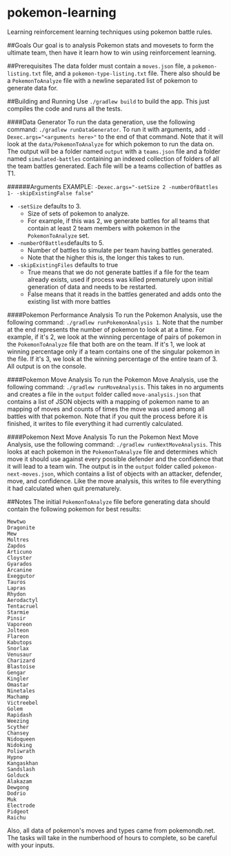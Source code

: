 # pokemon-learning
Learning reinforcement learning techniques using pokemon battle rules.

##Goals
Our goal is to analysis Pokemon stats and movesets to form the ultimate team, then have it learn how to win using reinforcement learning.

##Prerequisites
The data folder must contain a `moves.json` file, a `pokemon-listing.txt` file, and a `pokemon-type-listing.txt` file.
There also should be a `PokemonToAnalyze` file with a newline separated list of pokemon to generate data for.

##Building and Running
Use `./gradlew build` to build the app.
This just compiles the code and runs all the tests.

####Data Generator 
To run the data generation, use the following command: `./gradlew runDataGenerator`. 
To run it with arguments, add `-Dexec.args="<arguments here>"` to the end of that command.
Note that it will look at the `data/PokemonToAnalyze` for which pokemon to run the data on.
The output will be a folder named `output` with a `teams.json` file and a folder named `simulated-battles` containing an indexed collection of folders of all the team battles generated.
Each file will be a teams collection of battles as T1.

######Arguments
EXAMPLE: `-Dexec.args="-setSize 2 -numberOfBattles 1- -skipExistingFalse false"`
* `-setSize` defaults to 3.
    * Size of sets of pokemon to analyze.
    * For example, if this was 2, we generate battles for all teams that contain at least 2 team members with pokemon in the `PokemonToAnalyze` set.
* `-numberOfBattles`defaults to 5.
    * Number of battles to simulate per team having battles generated.
    * Note that the higher this is, the longer this takes to run.
* `-skipExistingFiles` defaults to true
    * True means that we do not generate battles if a file for the team already exists, used if process was killed prematurely upon initial generation of data and needs to be restarted.
    * False means that it reads in the battles generated and adds onto the existing list with more battles
    
####Pokemon Performance Analysis
To run the Pokemon Analysis, use the following command: `./gradlew runPokemonAnalysis 1`. 
Note that the number at the end represents the number of pokemon to look at at a time.
For example, if it's 2, we look at the winning percentage of pairs of pokemon in the `PokemonToAnalyze` file that both are on the team.
If it's 1, we look at winning percentage only if a team contains one of the singular pokemon in the file.
If it's 3, we look at the winning percentage of the entire team of 3.
All output is on the console.

####Pokemon Move Analysis
To run the Pokemon Move Analysis, use the following command: `./gradlew runMoveAnalysis`.
This takes in no arguments and creates a file in the `output` folder called `move-analysis.json` that contains a list of JSON objects with a mapping of pokemon name to an mapping of moves and counts of times the move was used among all battles with that pokemon.
Note that if you quit the process before it is finished, it writes to file everything it had currently calculated.

####Pokemon Next Move Analysis
To run the Pokemon Next Move Analysis, use the following command: `./gradlew runNextMoveAnalysis`. 
This looks at each pokemon in the `PokemonToAnalyze` file and determines which move it should use against every possible defender and the confidence that it will lead to a team win.
The output is in the `output` folder called `pokemon-next-moves.json`, which contains a list of objects with an attacker, defender, move, and confidence.
Like the move analysis, this writes to file everything it had calculated when quit prematurely.

##Notes
The initial `PokemonToAnalyze` file before generating data should contain the following pokemon for best results:

    Mewtwo
    Dragonite
    Mew
    Moltres
    Zapdos
    Articuno
    Cloyster
    Gyarados
    Arcanine
    Exeggutor
    Tauros
    Lapras
    Rhydon
    Aerodactyl
    Tentacruel
    Starmie
    Pinsir
    Vaporeon
    Jolteon
    Flareon
    Kabutops
    Snorlax
    Venusaur
    Charizard
    Blastoise
    Gengar
    Kingler
    Omastar
    Ninetales
    Machamp
    Victreebel
    Golem
    Rapidash
    Weezing
    Scyther
    Chansey
    Nidoqueen
    Nidoking
    Poliwrath
    Hypno
    Kangaskhan
    Sandslash
    Golduck
    Alakazam
    Dewgong
    Dodrio
    Muk
    Electrode
    Pidgeot
    Raichu
    
Also, all data of pokemon's moves and types came from pokemondb.net.
The tasks will take in the numberhood of hours to complete, so be careful with your inputs.